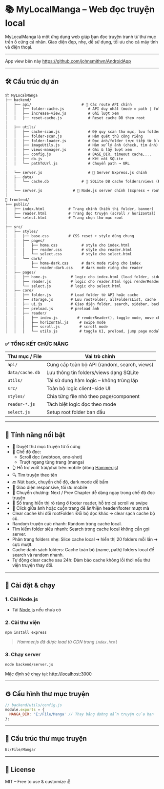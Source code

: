 # 📚 MyLocalManga – Web đọc truyện local

MyLocalManga là một ứng dụng web giúp bạn đọc truyện tranh từ thư mục trên ổ cứng cá nhân. Giao diện đẹp, nhẹ, dễ sử dụng, tối ưu cho cả máy tính và điện thoại.

---
App view bên này
https://github.com/johnsmithvn/AndroidApp

---
## 🛠️ Cấu trúc dự án

```txt
📦 MyLocalManga
├── backend/
│   ├── api/                       # 📡 Các route API chính
│   │   ├── folder-cache.js           # API duy nhất (mode = path | folders | random | top | search)
│   │   ├── increase-view.js          # Ghi lượt xem
│   │   ├── reset-cache.js            # Reset cache DB theo root
│
│   ├── utils/
│   │   ├── cache-scan.js             # Đệ quy scan thư mục, lưu folder vào DB
│   │   ├── folder-scan.js            # Hàm quét thủ công riêng
│   │   ├── folder-loader.js          # Đọc ảnh/folder trực tiếp từ ổ cứng
│   │   ├── imageUtils.js             # Hàm xử lý ảnh (check, tìm ảnh)
│   │   ├── views-manager.js          # Ghi & lấy lượt xem
│   │   ├── config.js                 # BASE_DIR, timeout cache,...
│   │   ├── db.js                     # Kết nối SQLite
│   │   └── pathToUrl.js              # Chuyển path → URL
│
│   └── server.js                     # 🎯 Server Express.js chính
│   ├── data/
│   │   └── cache.db               # 🔸 SQLite DB cache folders/views (RAM + ổ cứng)
│   │   
│   └── server.js              # 🎯 Node.js server chính (Express + router)
│
📁 frontend/
├── public/
│   ├── index.html           # Trang chính (hiển thị folder, banner)
│   ├── reader.html          # Trang đọc truyện (scroll / horizontal)
│   └── select.html          # Trang chọn thư mục root
│
├── src/
│   ├── styles/
│   │   ├── base.css         # CSS reset + style dùng chung
│   │   ├── pages/
│   │   │   ├── home.css           # style cho index.html
│   │   │   ├── reader.css         # style cho reader.html
│   │   │   └── select.css         # style cho select.html
│   │   └── dark/
│   │       ├── home-dark.css      # dark mode riêng cho index
│   │       └── reader-dark.css    # dark mode riêng cho reader
│   ├── pages/
│   │   ├── home.js           # logic cho index.html (load folder, sidebar, banner...)
│   │   ├── reader.js         # logic cho reader.html (gọi renderReader)
│   │   └── select.js         # logic cho select.html
│   ├── core/
│   │   ├── folder.js         # Load folder từ API hoặc cache
│   │   ├── storage.js        # Lưu rootFolder, allFoldersList, cache
│   │   ├── ui.js             # Giao diện folder, search, sidebar, back
│   │   ├── preload.js        # preload ảnh
│   │   ├── reader/
│   │   │   ├── index.js         # renderReader(), toggle mode, move chapter
│   │   │   ├── horizontal.js     # swipe mode
│   │   │   ├── scroll.js         # scroll mode
│   │   │   └── utils.js          # toggle UI, preload, jump page modal

```
### ✅ TỔNG KẾT CHỨC NĂNG

| Thư mục / File     | Vai trò chính                                |
|--------------------|-----------------------------------------------|
| `api/`             | Cung cấp toàn bộ API (random, search, views) |
| `data/cache.db`    | Lưu thông tin folders/views dạng SQLite      |
| `utils/`           | Tái sử dụng hàm logic – không trùng lặp      |
| `src/`             | Toàn bộ logic client-side UI                 |
| `styles/`          | Chia từng file nhỏ theo page/component       |
| `reader-*.js`      | Tách biệt logic đọc theo mode                |
| `select.js`        | Setup root folder ban đầu                    |
---
## 🚀 Tính năng nổi bật

- 📂 Duyệt thư mục truyện từ ổ cứng
- 📖 Chế độ đọc:
  - Scroll dọc (webtoon, one-shot)
  - Trượt ngang từng trang (manga)
- 👆 Hỗ trợ vuốt trái/phải trên mobile (dùng [Hammer.js](https://hammerjs.github.io))
- 🔍 Tìm truyện theo tên
- 🔙 Nút back, chuyển chế độ, dark mode dễ bấm
- 📱 Giao diện responsive, tối ưu mobile
- 🔁 Chuyển chương: Next / Prev Chapter dễ dàng ngay trong chế độ đọc truyện
- 📄 Số trang hiển thị rõ ràng ở footer reader, hỗ trợ cả scroll và swipe
- 🎯 Click giữa ảnh hoặc cuộn trang để ẩn/hiện header/footer mượt mà
- Clear cache khi đổi rootFolder: Đổi bộ đọc khác ➔ clear sạch cache bộ cũ.
- Random truyện cực nhanh: Random trong cache local.
- Tìm kiếm folder siêu nhanh: Search trong cache local không cần gọi server.
- Phân trang folders nhẹ: Slice cache local ➔ hiển thị 20 folders mỗi lần ➔ cực mượt.
- Cache danh sách folders: Cache toàn bộ {name, path} folders local để search và random nhanh.
- Tự động clear cache sau 24h: Đảm bảo cache không lỗi thời nếu thư viện truyện thay đổi.





---

## 🔧 Cài đặt & chạy

### 1. Cài Node.js

- Tải [Node.js](https://nodejs.org/en) nếu chưa có

### 2. Cài thư viện

```bash
npm install express
```

> *Hammer.js đã được load từ CDN trong `index.html`*

### 3. Chạy server

```bash
node backend/server.js
```

Mặc định sẽ chạy tại: [http://localhost:3000](http://localhost:3000)

---

## ⚙️ Cấu hình thư mục truyện

```js
// backend/utils/config.js
module.exports = {
  MANGA_DIR: 'E:/File/Manga' // Thay bằng đường dẫn truyện của bạn
};
```

---

## 📸 Cấu trúc thư mục truyện

```txt
E:/File/Manga/
```

---

## 📜 License

MIT – Free to use & customize ✌️